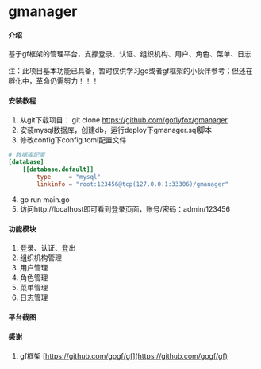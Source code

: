 # gmanager

#### 介绍
基于gf框架的管理平台，支撑登录、认证、组织机构、用户、角色、菜单、日志

注：此项目基本功能已具备，暂时仅供学习go或者gf框架的小伙伴参考；但还在孵化中，革命仍需努力！！！

#### 安装教程

1. 从git下载项目： git clone https://github.com/goflyfox/gmanager
2. 安装mysql数据库，创建db，运行deploy下gmanager.sql脚本
3. 修改config下config.toml配置文件
```toml
# 数据库配置
[database]
    [[database.default]]
        type     = "mysql"
        linkinfo = "root:123456@tcp(127.0.0.1:33306)/gmanager"
```
4. go run main.go
5. 访问http://localhost即可看到登录页面，账号/密码：admin/123456

#### 功能模块

1. 登录、认证、登出
2. 组织机构管理
3. 用户管理
4. 角色管理
5. 菜单管理
6. 日志管理

#### 平台截图


#### 感谢

1. gf框架 [https://github.com/gogf/gf](https://github.com/gogf/gf) 

